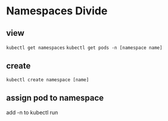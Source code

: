 # Namespaces Divide

## view
`kubectl get namespaces`
`kubectl get pods -n [namespace name]`

## create
`kubectl create namespace [name]`

## assign pod to namespace

add -n to kubectl run

